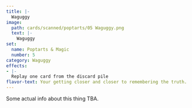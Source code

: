 ```yaml
---
title: |-
  Waguggy
image: 
  path: cards/scanned/poptarts/05 Waguggy.png
  text: |-
    Waguggy
set:
  name: Poptarts & Magic
  number: 5
category: Waguggy
effects: 
- |-
  Replay one card from the discard pile
flavor-text: Your getting closer and closer to remembering the truth.
---
```

Some actual info about this thing TBA.
